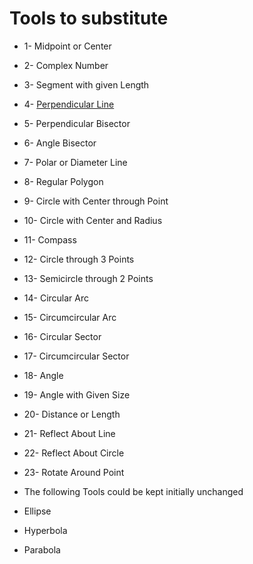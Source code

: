 # Tools to substitute
* 1-  Midpoint or Center
* 2-  Complex Number
* 3-  Segment with given Length
* 4-  [Perpendicular Line](https://wiki.geogebra.org/en/Perpendicular_Line_Tool)
* 5-  Perpendicular Bisector
* 6-  Angle Bisector
* 7-  Polar or Diameter Line
* 8-  Regular Polygon
* 9-  Circle with Center through Point
* 10- Circle with Center and Radius
* 11- Compass
* 12- Circle through 3 Points
* 13- Semicircle through 2 Points
* 14- Circular Arc
* 15- Circumcircular Arc
* 16- Circular Sector
* 17- Circumcircular Sector
* 18- Angle
* 19- Angle with Given Size
* 20- Distance or Length
* 21- Reflect About Line
* 22- Reflect About Circle
* 23- Rotate Around Point

*  The following Tools could be kept initially unchanged 
  *   Ellipse
  *   Hyperbola
  *   Parabola

